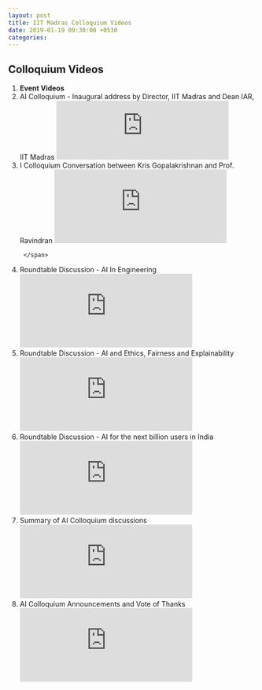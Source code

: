 ```yaml
---
layout: post
title: IIT Madras Colloquium Videos
date: 2019-01-19 09:30:00 +0530
categories:
---
```


<h2 class="post-title text-center"> Colloquium Videos</h2>
<ol class="publications container mt-4">
  <li class="row">
    <span class="col-2 text-center"><strong> Event </strong> </span>
    <span class="col-10 text-center"><strong> Videos</strong> </span>
  </li>
  <li class="row"> 
     <span class="col-2 text-center">
       AI Colloquium - Inaugural address by Director, IIT Madras and Dean IAR, IIT Madras 
       </span>
       <span class="col-10"> <iframe width="350" height="120" src="https://player.vimeo.com/video/336771207?title=0&byline=0&portrait=0" frameborder="0" allow="autoplay; encrypted-media" allowfullscreen></iframe>
     </span>
  </li> <li class="row">
     <span class="col-2 text-center">
       I Colloquium Conversation between Kris Gopalakrishnan and Prof. Ravindran
       </span> 
       <span class="col-10">
         <iframe width="350" height="150" src="https://player.vimeo.com/video/336943666?title=0&byline=0&portrait=0" frameborder="0" allow="autoplay; encrypted-media" allowfullscreen></iframe>

     </span>
  </li> <li class="row">
     <span class="col-2 text-center">
       Roundtable Discussion - AI In Engineering
       </span> <span class="col-10"> 
<iframe width="350" height="150" src="https://player.vimeo.com/video/336848778?title=0&byline=0&portrait=0" frameborder="0" allow="autoplay; encrypted-media" allowfullscreen></iframe>
     </span>
  </li> <li class="row">
     <span class="col-2 text-center">
       Roundtable Discussion - AI and Ethics, Fairness and Explainability
       </span> <span class="col-10">
       <iframe width="350" height="150" src="https://player.vimeo.com/video/336953971?title=0&byline=0&portrait=0" frameborder="0" allow="autoplay; encrypted-media" allowfullscreen></iframe>  
     </span>
  </li> <li class="row">
     <span class="col-2 text-center">
       Roundtable Discussion - AI for the next billion users in India
       </span> <span class="col-10">
      <iframe width="350" height="150" src="https://player.vimeo.com/video/336956634?title=0&byline=0&portrait=0" frameborder="0" allow="autoplay; encrypted-media" allowfullscreen></iframe>
     </span>
  </li> <li class="row">
     <span class="col-2 text-center">
       Summary of AI Colloquium discussions
       </span> <span class="col-10">
       <iframe width="350" height="150" src="https://player.vimeo.com/video/337244398?title=0&byline=0&portrait=0" frameborder="0" allow="autoplay; encrypted-media" allowfullscreen></iframe>
     </span>
  </li>
 <li class="row">
     <span class="col-2 text-center">
       AI Colloquium Announcements and Vote of Thanks
       </span> <span class="col-10">
      <iframe width="350" height="150" src="https://player.vimeo.com/video/337240718?title=0&byline=0&portrait=0" frameborder="0" allow="autoplay; encrypted-media" allowfullscreen></iframe>
     </span>
  </li>

</ol>
<ul>

